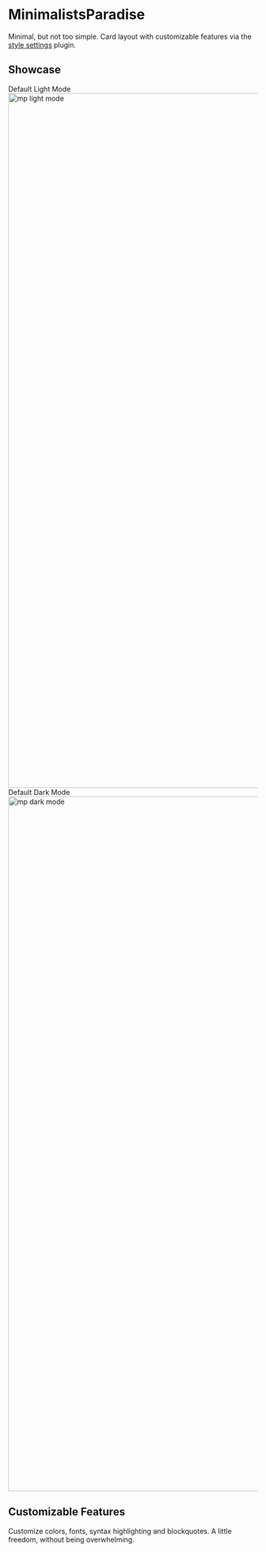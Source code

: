 # MinimalistsParadise
Minimal, but not too simple. Card layout with customizable features via the [style settings](https://github.com/mgmeyers/obsidian-style-settings) plugin.

## Showcase
Default Light Mode
<img width="1404" alt="mp light mode" src="https://github.com/user-attachments/assets/4390556d-75c9-4738-9b19-07e72b0f7d03" />
Default Dark Mode
<img width="1404" alt="mp dark mode" src="https://github.com/user-attachments/assets/a062ad72-94c4-4f80-aad2-28ceb03a529a" />

## Customizable Features
Customize colors, fonts, syntax highlighting and blockquotes. A little freedom, without being overwhelming.
